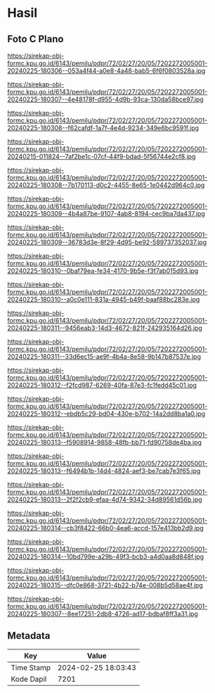 # Hasil

## Foto C Plano

https://sirekap-obj-formc.kpu.go.id/6143/pemilu/pdpr/72/02/27/20/05/7202272005001-20240225-180306--053a4f44-a0e8-4a48-bab5-6f6f0803528a.jpg

https://sirekap-obj-formc.kpu.go.id/6143/pemilu/pdpr/72/02/27/20/05/7202272005001-20240225-180307--4e48178f-d955-4d9b-93ca-130da58bce97.jpg

https://sirekap-obj-formc.kpu.go.id/6143/pemilu/pdpr/72/02/27/20/05/7202272005001-20240225-180308--f62cafdf-1a7f-4e4d-9234-349e6bc9591f.jpg

https://sirekap-obj-formc.kpu.go.id/6143/pemilu/pdpr/72/02/27/20/05/7202272005001-20240215-011824--7af2be1c-07cf-44f9-bdad-5f56744e2cf8.jpg

https://sirekap-obj-formc.kpu.go.id/6143/pemilu/pdpr/72/02/27/20/05/7202272005001-20240225-180308--7b170113-d0c2-4455-8e65-1e0442d964c0.jpg

https://sirekap-obj-formc.kpu.go.id/6143/pemilu/pdpr/72/02/27/20/05/7202272005001-20240225-180309--4b4a87be-9107-4ab8-8194-cec9ba7da437.jpg

https://sirekap-obj-formc.kpu.go.id/6143/pemilu/pdpr/72/02/27/20/05/7202272005001-20240225-180309--36783d3e-8f29-4d95-be92-589737352037.jpg

https://sirekap-obj-formc.kpu.go.id/6143/pemilu/pdpr/72/02/27/20/05/7202272005001-20240225-180310--0baf79ea-fe34-4170-9b5e-f3f7ab015d93.jpg

https://sirekap-obj-formc.kpu.go.id/6143/pemilu/pdpr/72/02/27/20/05/7202272005001-20240225-180310--a0c0e111-831a-4945-b49f-baaf88bc283e.jpg

https://sirekap-obj-formc.kpu.go.id/6143/pemilu/pdpr/72/02/27/20/05/7202272005001-20240225-180311--9456eab3-14d3-4672-821f-242935164d26.jpg

https://sirekap-obj-formc.kpu.go.id/6143/pemilu/pdpr/72/02/27/20/05/7202272005001-20240225-180311--33d6ec15-ae9f-4b4a-8e58-9b147b87537e.jpg

https://sirekap-obj-formc.kpu.go.id/6143/pemilu/pdpr/72/02/27/20/05/7202272005001-20240225-180312--f2fcd987-6269-40fa-87e3-fc1fedd45c01.jpg

https://sirekap-obj-formc.kpu.go.id/6143/pemilu/pdpr/72/02/27/20/05/7202272005001-20240225-180312--ebdb5c29-bd04-430e-b702-14a2dd8ba1a0.jpg

https://sirekap-obj-formc.kpu.go.id/6143/pemilu/pdpr/72/02/27/20/05/7202272005001-20240225-180313--f5908914-9858-48fb-bb71-fd90758de4ba.jpg

https://sirekap-obj-formc.kpu.go.id/6143/pemilu/pdpr/72/02/27/20/05/7202272005001-20240225-180313--f6494b1b-14d4-4824-aef3-be7cab7e3f65.jpg

https://sirekap-obj-formc.kpu.go.id/6143/pemilu/pdpr/72/02/27/20/05/7202272005001-20240225-180313--2f2f2cb9-efaa-4d74-9342-34d89561d56b.jpg

https://sirekap-obj-formc.kpu.go.id/6143/pemilu/pdpr/72/02/27/20/05/7202272005001-20240225-180314--cb3f8422-66b0-4ea6-accd-157e413bb2d9.jpg

https://sirekap-obj-formc.kpu.go.id/6143/pemilu/pdpr/72/02/27/20/05/7202272005001-20240225-180314--10bd799e-a29b-49f3-bcb3-a4d0aa8d848f.jpg

https://sirekap-obj-formc.kpu.go.id/6143/pemilu/pdpr/72/02/27/20/05/7202272005001-20240225-180315--dfc0e868-3721-4b22-b74e-008b5d58ae4f.jpg

https://sirekap-obj-formc.kpu.go.id/6143/pemilu/pdpr/72/02/27/20/05/7202272005001-20240225-180307--8ee17251-2db8-4726-ad17-bdbaf8ff3a31.jpg


## Metadata

| Key        | Value               |
| ---------- | ------------------- |
| Time Stamp | 2024-02-25 18:03:43 |
| Kode Dapil | 7201                |



